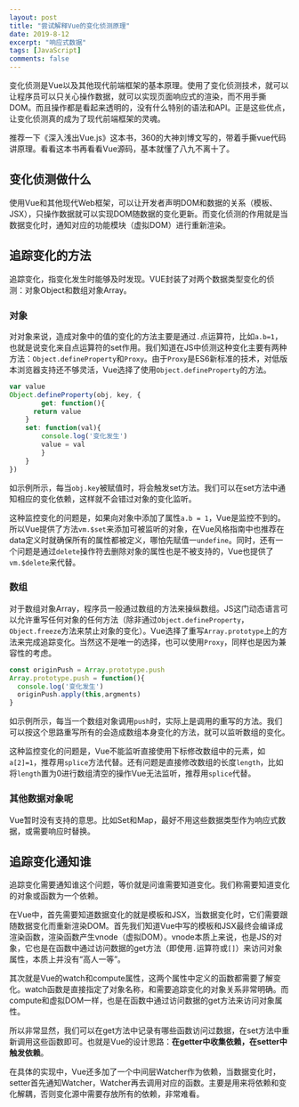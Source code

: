 ```yaml
---
layout: post
title: "尝试解释Vue的变化侦测原理"
date: 2019-8-12
excerpt: "响应式数据"
tags: [JavaScript]
comments: false
---
```


变化侦测是Vue以及其他现代前端框架的基本原理。使用了变化侦测技术，就可以让程序员可以只关心操作数据，就可以实现页面响应式的渲染，而不用手撕DOM。而且操作都是看起来透明的，没有什么特别的语法和API。正是这些优点，让变化侦测真的成为了现代前端框架的灵魂。

推荐一下《深入浅出Vue.js》这本书，360的大神刘博文写的，带着手撕vue代码讲原理。看看这本书再看看Vue源码，基本就懂了八九不离十了。

## 变化侦测做什么

使用Vue和其他现代Web框架，可以让开发者声明DOM和数据的关系（模板、JSX），只操作数据就可以实现DOM随数据的变化更新。而变化侦测的作用就是当数据变化时，通知对应的功能模块（虚拟DOM）进行重新渲染。

## 追踪变化的方法

追踪变化，指变化发生时能够及时发现。VUE封装了对两个数据类型变化的侦测：对象Object和数组对象Array。

### 对象

对对象来说，造成对象中的值的变化的方法主要是通过`.`点运算符，比如`a.b=1`，也就是说变化来自点运算符的set作用。我们知道在JS中侦测这种变化主要有两种方法：`Object.defineProperty`和`Proxy`。由于`Proxy`是ES6新标准的技术，对低版本浏览器支持还不够灵活，Vue选择了使用`Object.defineProperty`的方法。

```js
var value
Object.defineProperty(obj, key, {
		get: function(){
      return value
    }
  	set: function(val){
  		console.log('变化发生')
  		value = val
		}
	}
})
```

如示例所示，每当`obj.key`被赋值时，将会触发set方法。我们可以在set方法中通知相应的变化依赖，这样就不会错过对象的变化监听。

这种监控变化的问题是，如果向对象中添加了属性`a.b = 1`，Vue是监控不到的。所以Vue提供了方法`vm.$set`来添加可被监听的对象，在Vue风格指南中也推荐在data定义时就确保所有的属性都被定义，哪怕先赋值一`undefine`。同时，还有一个问题是通过`delete`操作符去删除对象的属性也是不被支持的，Vue也提供了`vm.$delete`来代替。

### 数组

对于数组对象Array，程序员一般通过数组的方法来操纵数组。JS这门动态语言可以允许重写任何对象的任何方法（除非通过`Object.defineProperty`，`Object.freeze`方法来禁止对象的变化）。Vue选择了重写`Array.prototype`上的方法来完成追踪变化。当然这不是唯一的选择，也可以使用`Proxy`，同样也是因为兼容性的考虑。

```js
const originPush = Array.prototype.push
Array.prototype.push = function(){
  console.log('变化发生')
  originPush.apply(this,argments)
}
```

如示例所示，每当一个数组对象调用`push`时，实际上是调用的重写的方法。我们可以按这个思路重写所有的会造成数组本身变化的方法，就可以监听数组的变化。

这种监控变化的问题是，Vue不能监听直接使用下标修改数组中的元素，如`a[2]=1`，推荐用`splice`方法代替。还有问题是直接修改数组的长度`length`，比如将`length`置为0进行数组清空的操作Vue无法监听，推荐用`splice`代替。

### 其他数据对象呢

Vue暂时没有支持的意思。比如Set和Map，最好不用这些数据类型作为响应式数据，或需要响应时替换。

## 追踪变化通知谁

追踪变化需要通知谁这个问题，等价就是问谁需要知道变化。我们称需要知道变化的对象或函数为一个依赖。

在Vue中，首先需要知道数据变化的就是模板和JSX，当数据变化时，它们需要跟随数据变化而重新渲染DOM。首先我们知道Vue中写的模板和JSX最终会编译成渲染函数，渲染函数产生vnode（虚拟DOM）。vnode本质上来说，也是JS的对象，它也是在函数中通过访问数据的get方法（即使用`.`运算符或`[]`）来访问对象属性，本质上并没有“高人一等”。

其次就是Vue的watch和compute属性，这两个属性中定义的函数都需要了解变化。watch函数是直接指定了对象名称，和需要追踪变化的对象关系非常明确。而compute和虚拟DOM一样，也是在函数中通过访问数据的get方法来访问对象属性。

所以非常显然，我们可以在get方法中记录有哪些函数访问过数据，在set方法中重新调用这些函数即可。也就是Vue的设计思路：**在getter中收集依赖，在setter中触发依赖**。

在具体的实现中，Vue还多加了一个中间层Watcher作为依赖，当数据变化时，setter首先通知Watcher，Watcher再去调用对应的函数。主要是用来将依赖和变化解耦，否则变化源中需要存放所有的依赖，非常难看。

